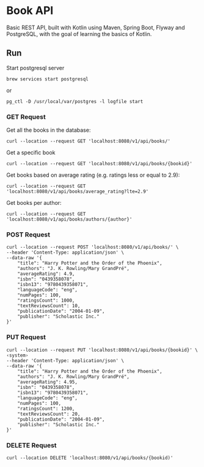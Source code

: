 # Book API

Basic REST API, built with Kotlin using Maven, Spring Boot, Flyway and PostgreSQL, with the goal of learning the basics of Kotlin.

## Run 
Start postgresql server
```shell
brew services start postgresql
```

or

```shell
pg_ctl -D /usr/local/var/postgres -l logfile start
```

### GET Request

Get all the books in the database:
```shell
curl --location --request GET 'localhost:8080/v1/api/books/'
```

Get a specific book
```shell
curl --location --request GET 'localhost:8080/v1/api/books/{bookid}'
```

Get books based on average rating (e.g. ratings less or equal to 2.9):
```shell
curl --location --request GET 'localhost:8080/v1/api/books/average_rating?lte=2.9'
```

Get books per author:
```shell
curl --location --request GET 'localhost:8080/v1/api/books/authors/{author}'
```

### POST Request

```shell
curl --location --request POST 'localhost:8080/v1/api/books/' \
--header 'Content-Type: application/json' \
--data-raw '{
    "title": "Harry Potter and the Order of the Phoenix",
    "authors": "J. K. Rowling/Mary GrandPré",
    "averageRating": 4.9,
    "isbn": "0439358078",
    "isbn13": "9780439358071",
    "languageCode": "eng",
    "numPages": 100,
    "ratingsCount": 1000,
    "textReviewsCount": 10,
    "publicationDate": "2004-01-09",
    "publisher": "Scholastic Inc."
}'
```

### PUT Request

```shell
curl --location --request PUT 'localhost:8080/v1/api/books/{bookid}' \                                                                                              ‹system›
--header 'Content-Type: application/json' \
--data-raw '{
    "title": "Harry Potter and the Order of the Phoenix",
    "authors": "J. K. Rowling/Mary GrandPré",
    "averageRating": 4.95,
    "isbn": "0439358078",
    "isbn13": "9780439358071",
    "languageCode": "eng",
    "numPages": 100,
    "ratingsCount": 1200,
    "textReviewsCount": 20,
    "publicationDate": "2004-01-09",
    "publisher": "Scholastic Inc."
}'
```

### DELETE Request
```shell
curl --location DELETE 'localhost:8080/v1/api/books/{bookid)'
```
